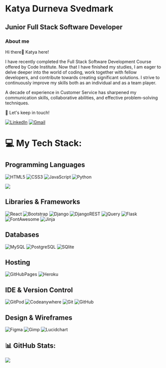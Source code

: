 # Katya Durneva Svedmark

## Junior Full Stack Software Developer

### About me

Hi there👋 Katya here!

I have recently completed the Full Stack Software Development Course offered by Code Institute. Now that I have finished my studies, I am eager to delve deeper into the world of coding, work together with fellow developers, and contribute towards creating significant solutions. I strive to continuously improve my skills both as an individual and as a team player.

A decade of experience in Customer Service has sharpened my communication skills, collaborative abilities, and effective problem-solving techniques. 

📩 Let's keep in touch!

[![LinkedIn](https://img.shields.io/badge/LinkedIn-0077B5?style=for-the-badge&logo=linkedin&logoColor=white)](https://linkedin/katya-svedmark-junior-software-dev/) 
[![Gmail](https://img.shields.io/badge/Gmail-D14836?style=for-the-badge&logo=gmail&logoColor=white)](mailto:katya.svedmark@gmail.com)

# 💻 My Tech Stack:

## Programming Languages

![HTML5](https://img.shields.io/badge/html5-%23E34F26.svg?style=for-the-badge&logo=html5&logoColor=white) ![CSS3](https://img.shields.io/badge/css3-%231572B6.svg?style=for-the-badge&logo=css3&logoColor=white)  ![JavaScript](https://img.shields.io/badge/javascript-%23323330.svg?style=for-the-badge&logo=javascript&logoColor=%23F7DF1E)  ![Python](https://img.shields.io/badge/python-3670A0?style=for-the-badge&logo=python&logoColor=ffdd54) 

![](https://github-readme-stats.vercel.app/api/top-langs/?username=Kattis91&theme=buefy&hide_border=false&include_all_commits=false&count_private=false&layout=compact)

## Libraries & Frameworks

![React](https://img.shields.io/badge/react-%2320232a.svg?style=for-the-badge&logo=react&logoColor=%2361DAFB) ![Bootstrap](https://img.shields.io/badge/bootstrap-%238511FA.svg?style=for-the-badge&logo=bootstrap&logoColor=white) ![Django](https://img.shields.io/badge/django-%23092E20.svg?style=for-the-badge&logo=django&logoColor=white) ![DjangoREST](https://img.shields.io/badge/django%20rest-ff1709?style=for-the-badge&logo=django&logoColor=white) ![jQuery](https://img.shields.io/badge/jquery-%230769AD.svg?style=for-the-badge&logo=jquery&logoColor=white) ![Flask](https://img.shields.io/badge/flask-%23000.svg?style=for-the-badge&logo=flask&logoColor=white) ![FontAwesome](https://img.shields.io/badge/Font%20Awesome%20-%23339AF0.svg?&style=for-the-badge&logo=Font%20Awesome&logoColor=FFFFFF) ![Jinja](https://img.shields.io/badge/Jinja%20-%23000000.svg?&style=for-the-badge&logo=Jinja&logoColor=B41717)

## Databases
![MySQL](https://img.shields.io/badge/mysql-%2300758F.svg?style=for-the-badge&logo=mysql&logoColor=white) ![PostgreSQL](https://img.shields.io/badge/PostgreSQL-316192?style=for-the-badge&logo=postgresql&logoColor=white) ![SQlite](https://img.shields.io/badge/SQLite-07405E?style=for-the-badge&logo=sqlite&logoColor=white)

## Hosting
![GitHubPages](https://img.shields.io/badge/GitHub%20Pages-222222?style=for-the-badge&logo=GitHub%20Pages&logoColor=white) ![Heroku](https://img.shields.io/badge/Heroku-430098?style=for-the-badge&logo=heroku&logoColor=white)

## IDE & Version Control

![GitPod](https://img.shields.io/badge/Gitpod-000000?style=for-the-badge&logo=gitpod&logoColor=#FFAE33) ![Codeanywhere](https://img.shields.io/badge/Codeanywhere-FFFFFF?style=for-the-badge&logo=gitpod&logoColor=purple) ![Git](https://img.shields.io/badge/GIT-E44C30?style=for-the-badge&logo=git&logoColor=white) ![GitHub](https://img.shields.io/badge/GitHub-100000?style=for-the-badge&logo=github&logoColor=white)

## Design & Wireframes
![Figma](https://img.shields.io/badge/figma-%23F24E1E.svg?style=for-the-badge&logo=figma&logoColor=white) ![Gimp](https://img.shields.io/badge/gimp-5C5543?style=for-the-badge&logo=gimp&logoColor=white) ![Lucidchart](https://img.shields.io/badge/Lucidchart-orange?&style=for-the-badge)


## 📊 GitHub Stats:

![](https://github-readme-streak-stats.herokuapp.com/?user=Kattis91&theme=buefy&hide_border=false)<br/>



<!-- Proudly created with GPRM ( https://gprm.itsvg.in ) -->
